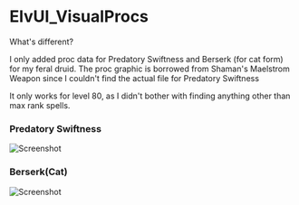 # ElvUI_VisualProcs

What's different?

I only added proc data for Predatory Swiftness and Berserk (for cat form) for my feral druid.
The proc graphic is borrowed from Shaman's Maelstrom Weapon since I couldn't find the actual file for Predatory Swiftness

It only works for level 80, as I didn't bother with finding anything other than max rank spells.

### Predatory Swiftness

![Screenshot](https://i.imgur.com/mXzhpAa.jpg)

### Berserk(Cat)

![Screenshot](https://i.imgur.com/uokiZCP.jpg)
